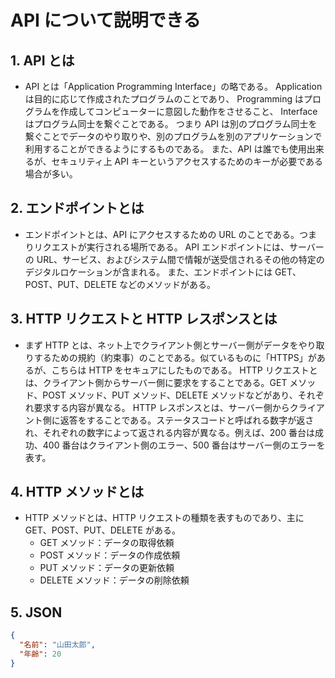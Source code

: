 # API について説明できる

## 1. API とは

- API とは「Application Programming Interface」の略である。
  Application は目的に応じて作成されたプログラムのことであり、
  Programming はプログラムを作成してコンピューターに意図した動作をさせること、
  Interface はプログラム同士を繋ぐことである。
  つまり API は別のプログラム同士を繋ぐことでデータのやり取りや、別のプログラムを別のアプリケーションで利用することができるようにするものである。
  また、API は誰でも使用出来るが、セキュリティ上 API キーというアクセスするためのキーが必要である場合が多い。

## 2. エンドポイントとは

- エンドポイントとは、API にアクセスするための URL のことである。つまりリクエストが実行される場所である。
  API エンドポイントには、サーバーの URL、サービス、およびシステム間で情報が送受信されるその他の特定のデジタルロケーションが含まれる。
  また、エンドポイントには GET、POST、PUT、DELETE などのメソッドがある。

## 3. HTTP リクエストと HTTP レスポンスとは

- まず HTTP とは、ネット上でクライアント側とサーバー側がデータをやり取りするための規約（約束事）のことである。似ているものに「HTTPS」があるが、こちらは HTTP をセキュアにしたものである。
  HTTP リクエストとは、クライアント側からサーバー側に要求をすることである。GET メソッド、POST メソッド、PUT メソッド、DELETE メソッドなどがあり、それぞれ要求する内容が異なる。
  HTTP レスポンスとは、サーバー側からクライアント側に返答をすることである。ステータスコードと呼ばれる数字が返され、それぞれの数字によって返される内容が異なる。例えば、200 番台は成功、400 番台はクライアント側のエラー、500 番台はサーバー側のエラーを表す。

## 4. HTTP メソッドとは

- HTTP メソッドとは、HTTP リクエストの種類を表すものであり、主に GET、POST、PUT、DELETE がある。
  - GET メソッド：データの取得依頼
  - POST メソッド：データの作成依頼
  - PUT メソッド：データの更新依頼
  - DELETE メソッド：データの削除依頼

## 5. JSON

```json
{
  "名前": "山田太郎",
  "年齢": 20
}
```
